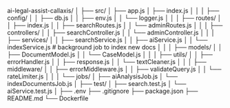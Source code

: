 ai-legal-assist-callaxis/
│
├── src/
│ ├── app.js
│ ├── index.js
│ │
│ ├── config/
│ │ ├── db.js
│ │ ├── env.js
│ │ └── logger.js
│ │
│ ├── routes/
│ │ ├── index.js
│ │ ├── searchRoutes.js
│ │ └── adminRoutes.js
│ │
│ ├── controllers/
│ │ ├── searchController.js
│ │ └── adminController.js
│ │
│ ├── services/
│ │ ├── searchService.js
│ │ ├── aiService.js
│ │ └── indexService.js # background job to index new docs
│ │
│ ├── models/
│ │ ├── DocumentModel.js
│ │ └── CaseModel.js
│ │
│ ├── utils/
│ │ ├── errorHandler.js
│ │ ├── response.js
│ │ └── textCleaner.js
│ │
│ ├── middleware/
│ │ ├── errorMiddleware.js
│ │ ├── validateQuery.js
│ │ └── rateLimiter.js
│ │
│ └── jobs/
│ ├── aiAnalysisJob.js
│ └── indexDocumentsJob.js
│
├── test/
│ ├── search.test.js
│ └── aiService.test.js
│
├── .env
├── .gitignore
├── package.json
├── README.md
└── Dockerfile
